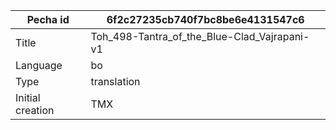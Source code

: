 |Pecha id | 6f2c27235cb740f7bc8be6e4131547c6
| --- | --- 
|Title | Toh_498-Tantra_of_the_Blue-Clad_Vajrapani-v1 
|Language | bo
|Type | translation
|Initial creation | TMX
